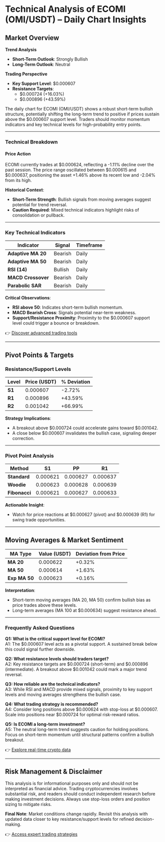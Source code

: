# Technical Analysis of ECOMI (OMI/USDT) – Daily Chart Insights  

## Market Overview  

**Trend Analysis**  
- **Short-Term Outlook**: Strongly Bullish  
- **Long-Term Outlook**: Neutral  

**Trading Perspective**  
- **Key Support Level**: $0.000607  
- **Resistance Targets**:  
  - $0.000724 (+16.03%)  
  - $0.000896 (+43.59%)  

The daily chart for ECOMI (OMI/USDT) shows a robust short-term bullish structure, potentially shifting the long-term trend to positive if prices sustain above the $0.000607 support level. Traders should monitor momentum indicators and key technical levels for high-probability entry points.  

---

### Technical Breakdown  

#### Price Action  
ECOMI currently trades at $0.000624, reflecting a -1.11% decline over the past session. The price range oscillated between $0.000615 and $0.000637, positioning the asset +1.46% above its recent low and -2.04% from its high.  

**Historical Context**:  
- **Short-Term Strength**: Bullish signals from moving averages suggest potential for trend reversal.  
- **Caution Required**: Mixed technical indicators highlight risks of consolidation or pullback.  

---

### Key Technical Indicators  

| Indicator          | Signal    | Timeframe  |  
|---------------------|-----------|------------|  
| **Adaptive MA 20**  | Bearish   | Daily      |  
| **Adaptive MA 50**  | Bearish   | Daily      |  
| **RSI (14)**        | Bullish   | Daily      |  
| **MACD Crossover**  | Bearish   | Daily      |  
| **Parabolic SAR**   | Bearish   | Daily      |  

**Critical Observations**:  
- **RSI above 50**: Indicates short-term bullish momentum.  
- **MACD Bearish Cross**: Signals potential near-term weakness.  
- **Support/Resistance Proximity**: Proximity to the $0.000607 support level could trigger a bounce or breakdown.  

👉 [Discover advanced trading tools](https://bit.ly/okx-bonus)  

---

## Pivot Points & Targets  

### Resistance/Support Levels  

| Level       | Price (USDT) | % Deviation |  
|-------------|--------------|-------------|  
| **S1**      | 0.000607     | -2.72%      |  
| **R1**      | 0.000896     | +43.59%     |  
| **R2**      | 0.001042     | +66.99%     |  

**Strategy Implications**:  
- A breakout above $0.000724 could accelerate gains toward $0.001042.  
- A close below $0.000607 invalidates the bullish case, signaling deeper correction.  

---

### Pivot Point Analysis  

| Method      | S1       | PP       | R1       |  
|-------------|----------|----------|----------|  
| **Standard**| 0.000621 | 0.000627 | 0.000637 |  
| **Woodie**  | 0.000623 | 0.000628 | 0.000639 |  
| **Fibonacci**| 0.000621 | 0.000627 | 0.000633 |  

**Actionable Insight**:  
- Watch for price reactions at $0.000627 (pivot) and $0.000639 (R1) for swing trade opportunities.  

---

## Moving Averages & Market Sentiment  

| MA Type     | Value (USDT) | Deviation from Price |  
|-------------|--------------|----------------------|  
| **MA 20**   | 0.000622     | +0.32%               |  
| **MA 50**   | 0.000614     | +1.63%               |  
| **Exp MA 50**| 0.000623    | +0.16%               |  

**Interpretation**:  
- Short-term moving averages (MA 20, MA 50) confirm bullish bias as price trades above these levels.  
- Long-term averages (MA 100 at $0.000634) suggest resistance ahead.  

---

### Frequently Asked Questions  

**Q1: What is the critical support level for ECOMI?**  
A1: The $0.000607 level acts as a pivotal support. A sustained break below this could signal further downside.  

**Q2: What resistance levels should traders target?**  
A2: Key resistance targets are $0.000724 (short-term) and $0.000896 (intermediate). A breakout above $0.001042 could mark a major trend reversal.  

**Q3: How reliable are the technical indicators?**  
A3: While RSI and MACD provide mixed signals, proximity to key support levels and moving averages strengthens the bullish case.  

**Q4: What trading strategy is recommended?**  
A4: Consider long positions above $0.000624 with stop-loss at $0.000607. Scale into positions near $0.000724 for optimal risk-reward ratios.  

**Q5: Is ECOMI a long-term investment?**  
A5: The neutral long-term trend suggests caution for holding positions. Focus on short-term momentum until structural patterns confirm a bullish breakout.  

👉 [Explore real-time crypto data](https://bit.ly/okx-bonus)  

---

## Risk Management & Disclaimer  

This analysis is for informational purposes only and should not be interpreted as financial advice. Trading cryptocurrencies involves substantial risk, and readers should conduct independent research before making investment decisions. Always use stop-loss orders and position sizing to mitigate risks.  

**Final Note**: Market conditions change rapidly. Revisit this analysis with updated data closer to key resistance/support levels for refined decision-making.  

👉 [Access expert trading strategies](https://bit.ly/okx-bonus)